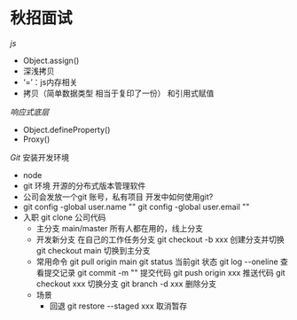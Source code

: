 # 秋招面试

*js*
- Object.assign()
- 深浅拷贝
- ‘=’：js内存相关
- 拷贝（简单数据类型 相当于复印了一份） 和引用式赋值

*响应式底层*
- Object.defineProperty()
- Proxy()

*Git*
安装开发环境
- node
- git 环境 开源的分布式版本管理软件
- 公司会发放一个git 账号，私有项目
开发中如何使用git?
- git config -global user.name ""
  git config -global user.email ""
- 入职 git clone 公司代码
  - 主分支 main/master
    所有人都在用的，线上分支
  - 开发新分支
    在自己的工作任务分支
    git checkout -b xxx 创建分支并切换
    git checkout main 切换到主分支
  - 常用命令
    git pull origin main
    git status 当前git 状态
    git log --oneline 查看提交记录
    git commit -m "" 提交代码
    git push origin xxx 推送代码
    git checkout xxx 切换分支
    git branch -d xxx 删除分支
  - 场景
    - 回退
      git restore --staged xxx 取消暂存


  